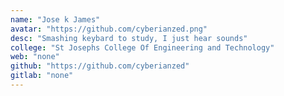 ```yaml
---
name: "Jose k James"
avatar: "https://github.com/cyberianzed.png"
desc: "Smashing keybard to study, I just hear sounds"
college: "St Josephs College Of Engineering and Technology"
web: "none"
github: "https://github.com/cyberianzed"
gitlab: "none"
---
```

